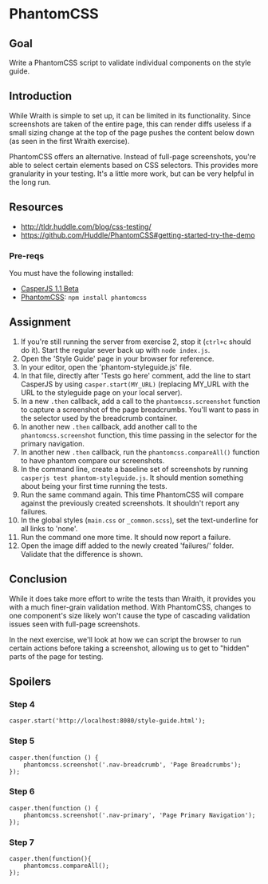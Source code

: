 # PhantomCSS

## Goal
Write a PhantomCSS script to validate individual components on the style guide.

## Introduction

While Wraith is simple to set up, it can be limited in its functionality. Since screenshots are taken of the entire page, this can render diffs useless if a small sizing change at the top of the page pushes the content below down (as seen in the first Wraith exercise).

PhantomCSS offers an alternative. Instead of full-page screenshots, you're able to select certain elements based on CSS selectors. This provides more granularity in your testing. It's a little more work, but can be very helpful in the long run. 

## Resources
- http://tldr.huddle.com/blog/css-testing/
- https://github.com/Huddle/PhantomCSS#getting-started-try-the-demo

### Pre-reqs

You must have the following installed:

- [CasperJS 1.1 Beta](http://docs.casperjs.org/en/latest/installation.html)
- [PhantomCSS](https://github.com/Huddle/PhantomCSS#download): `npm install phantomcss`

## Assignment

1. If you're still running the server from exercise 2, stop it (`ctrl+c` should do it). Start the regular sever back up with `node index.js`.
2. Open the 'Style Guide' page in your browser for reference.
3. In your editor, open the 'phantom-styleguide.js' file.
4. In that file, directly after 'Tests go here' comment, add the line to start CasperJS by using `casper.start(MY_URL)` (replacing MY_URL with the URL to the styleguide page on your local server).
5. In a new `.then` callback, add a call to the `phantomcss.screenshot` function to capture a screenshot of the page breadcrumbs. You'll want to pass in the selector used by the breadcrumb container.
6. In another new `.then` callback, add another call to the `phantomcss.screenshot` function, this time passing in the selector for the primary navigation.
7. In another new `.then` callback, run the `phantomcss.compareAll()` function to have phantom compare our screenshots.
8. In the command line, create a baseline set of screenshots by running `casperjs test phantom-styleguide.js`. It should mention something about being your first time running the tests.
9. Run the same command again. This time PhantomCSS will compare against the previously created screenshots. It shouldn't report any failures.
10. In the global styles (`main.css` or `_common.scss`), set the text-underline for all links to 'none'.
11. Run the command one more time. It should now report a failure.
12. Open the image diff added to the newly created 'failures/' folder. Validate that the difference is shown.

## Conclusion 

While it does take more effort to write the tests than Wraith, it provides you with a much finer-grain validation method. With PhantomCSS, changes to one component's size likely won't cause the type of cascading validation issues seen with full-page screenshots.

In the next exercise, we'll look at how we can script the browser to run certain actions before taking a screenshot, allowing us to get to "hidden" parts of the page for testing.

## Spoilers

### Step 4

```
casper.start('http://localhost:8080/style-guide.html');
```

### Step 5

```
casper.then(function () {
    phantomcss.screenshot('.nav-breadcrumb', 'Page Breadcrumbs');
});
```

### Step 6

```
casper.then(function () {
    phantomcss.screenshot('.nav-primary', 'Page Primary Navigation');
});
```

### Step 7

```
casper.then(function(){
    phantomcss.compareAll();
});
```